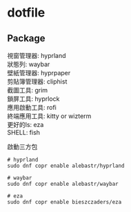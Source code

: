 # dotfile

## Package
視窗管理器: hyprland  
狀態列: waybar  
壁紙管理器: hyprpaper  
剪貼簿管理器: cliphist  
截圖工具: grim  
鎖屏工具: hyprlock  
應用啟動工具: rofi  
終端應用工具: kitty or wizterm  
更好的ls: eza  
SHELL: fish  
  
啟動三方包  
```
# hyprland
sudo dnf copr enable alebastr/hyprland

# waybar
sudo dnf copr enable alebastr/waybar

# eza
sudo dnf copr enable bieszczaders/eza
```
